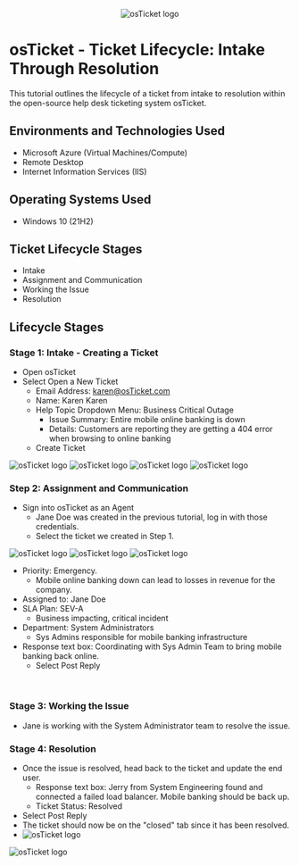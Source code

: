 <p align="center">
<img src="https://i.imgur.com/Clzj7Xs.png" alt="osTicket logo"/>
</p>

<h1>osTicket - Ticket Lifecycle: Intake Through Resolution</h1>
This tutorial outlines the lifecycle of a ticket from intake to resolution within the open-source help desk ticketing system osTicket.<br />


<h2>Environments and Technologies Used</h2>

- Microsoft Azure (Virtual Machines/Compute)
- Remote Desktop
- Internet Information Services (IIS)

<h2>Operating Systems Used </h2>

- Windows 10</b> (21H2)

<h2>Ticket Lifecycle Stages</h2>

- Intake
- Assignment and Communication
- Working the Issue
- Resolution

<h2>Lifecycle Stages</h2>

<h3>Stage 1: Intake - Creating a Ticket</h3>


- Open osTicket
- Select Open a New Ticket
  - Email Address: <a href='#' style='text-decoration: none; color:#000000'>karen@osTicket.com</a>
  - Name: Karen Karen
  - Help Topic Dropdown Menu: Business Critical Outage
    - Issue Summary: Entire mobile online banking is down
    - Details: Customers are reporting they are getting a 404 error when browsing to online banking
  - Create Ticket

<p>
  

<img src="https://i.imgur.com/2UAwwmv.png" alt="osTicket logo"/>
<img src="https://i.imgur.com/4J7hgOW.png" alt="osTicket logo"/>
<img src="https://i.imgur.com/YzLZSAV.png" alt="osTicket logo"/>
<img src="https://i.imgur.com/YxmEdTp.png" alt="osTicket logo"/>

<h3>Step 2: Assignment and Communication</h3>

- Sign into osTicket as an Agent
  - Jane Doe was created in the previous tutorial, log in with those credentials. 
  - Select the ticket we created in Step 1.

<p>
  
<img src="https://i.imgur.com/DQPcsdV.png" alt="osTicket logo"/>
<img src="https://i.imgur.com/0omBCGH.png" alt="osTicket logo"/>
<img src="https://i.imgur.com/oUgXCgx.png" alt="osTicket logo"/>

</p>
<p>
  
 - Priority: Emergency. 
      - Mobile online banking down can lead to losses in revenue for the company. 
 - Assigned to: Jane Doe
 - SLA Plan: SEV-A 
      - Business impacting, critical incident
 - Department: System Administrators 
      - Sys Admins responsible for mobile banking infrastructure
 - Response text box: Coordinating with Sys Admin Team to bring mobile banking back online.
    - Select Post Reply
</p>
<br />

<p>
  

<h3>Stage 3: Working the Issue</h3>

- Jane is working with the System Administrator team to resolve the issue. 


<h3>Stage 4: Resolution</h3>
     
- Once the issue is resolved, head back to the ticket and update the end user.
  - Response text box: Jerry from System Engineering found and connected a failed load balancer. Mobile banking should be back up. 
  - Ticket Status: Resolved
- Select Post Reply
- The ticket should now be on the "closed" tab since it has been resolved.
- <img src="https://i.imgur.com/ZZZSEsA.png" alt="osTicket logo"/>
<img src="https://i.imgur.com/QngRJg9.png" alt="osTicket logo"/>
